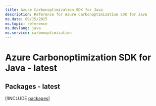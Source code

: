```yaml
---
title: Azure Carbonoptimization SDK for Java
description: Reference for Azure Carbonoptimization SDK for Java
ms.date: 09/15/2025
ms.topic: reference
ms.devlang: java
ms.service: carbonoptimization
---
```

# Azure Carbonoptimization SDK for Java - latest
## Packages - latest
[!INCLUDE [packages](carbonoptimization-index.md)]